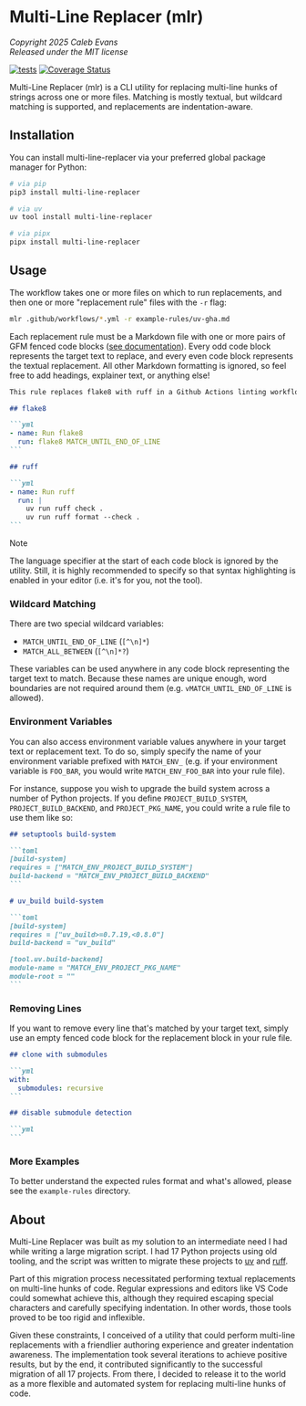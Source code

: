 # Multi-Line Replacer (mlr)

*Copyright 2025 Caleb Evans*  
*Released under the MIT license*

[![tests](https://github.com/caleb531/multi-line-replacer/actions/workflows/tests.yml/badge.svg)](https://github.com/caleb531/multi-line-replacer/actions/workflows/tests.yml)
[![Coverage Status](https://coveralls.io/repos/caleb531/multi-line-replacer/badge.svg?branch=main)](https://coveralls.io/r/caleb531/multi-line-replacer?branch=main)

Multi-Line Replacer (mlr) is a CLI utility for replacing multi-line hunks of
strings across one or more files. Matching is mostly textual, but wildcard
matching is supported, and replacements are indentation-aware.

## Installation

You can install multi-line-replacer via your preferred global package manager
for Python:

```sh
# via pip
pip3 install multi-line-replacer
```

```sh
# via uv
uv tool install multi-line-replacer
```

```sh
# via pipx
pipx install multi-line-replacer
```

## Usage

The workflow takes one or more files on which to run replacements, and then one
or more "replacement rule" files with the `-r` flag:

```sh
mlr .github/workflows/*.yml -r example-rules/uv-gha.md
```

Each replacement rule must be a Markdown file with one or more pairs of GFM
fenced code blocks ([see documentation][gfm-docs]). Every odd code block
represents the target text to replace, and every even code block represents the
textual replacement. All other Markdown formatting is ignored, so feel free to
add headings, explainer text, or anything else!

````md
This rule replaces flake8 with ruff in a Github Actions linting workflow.

## flake8

```yml
- name: Run flake8
  run: flake8 MATCH_UNTIL_END_OF_LINE
```

## ruff

```yml
- name: Run ruff
  run: |
    uv run ruff check .
    uv run ruff format --check .
```
````

> [!NOTE]
The language specifier at the start of each code block is ignored by the
utility. Still, it is highly recommended to specify so that syntax highlighting
is enabled in your editor (i.e. it's for you, not the tool).

### Wildcard Matching

There are two special wildcard variables:

- `MATCH_UNTIL_END_OF_LINE` (`[^\n]*`)
- `MATCH_ALL_BETWEEN` (`[^\n]*?`)

These variables can be used anywhere in any code block representing the target
text to match. Because these names are unique enough, word boundaries are not
required around them (e.g. `vMATCH_UNTIL_END_OF_LINE` is allowed).

### Environment Variables

You can also access environment variable values anywhere in your target text or
replacement text. To do so, simply specify the name of your environment variable
prefixed with `MATCH_ENV_` (e.g. if your environment variable is `FOO_BAR`, you
would write `MATCH_ENV_FOO_BAR` into your rule file).

For instance, suppose you wish to upgrade the build system across a number of
Python projects. If you define `PROJECT_BUILD_SYSTEM`, `PROJECT_BUILD_BACKEND`,
and `PROJECT_PKG_NAME`, you could write a rule file to use them like so:

````md
## setuptools build-system

```toml
[build-system]
requires = ["MATCH_ENV_PROJECT_BUILD_SYSTEM"]
build-backend = "MATCH_ENV_PROJECT_BUILD_BACKEND"
```

# uv_build build-system

```toml
[build-system]
requires = ["uv_build>=0.7.19,<0.8.0"]
build-backend = "uv_build"

[tool.uv.build-backend]
module-name = "MATCH_ENV_PROJECT_PKG_NAME"
module-root = ""
```
````

### Removing Lines

If you want to remove every line that's matched by your target text, simply use
an empty fenced code block for the replacement block in your rule file.

````md
## clone with submodules

```yml
with:
  submodules: recursive
```

## disable submodule detection

```yml
```
````

### More Examples

To better understand the expected rules format and what's allowed, please see
the `example-rules` directory.

[gfm-docs]: https://github.github.com/gfm/#fenced-code-blocks

## About

Multi-Line Replacer was built as my solution to an intermediate need I had while
writing a large migration script. I had 17 Python projects using old tooling,
and the script was written to migrate these projects to [uv][uv] and
[ruff][ruff].

Part of this migration process necessitated performing textual replacements on
multi-line hunks of code. Regular expressions and editors like VS Code could
somewhat achieve this, although they required escaping special characters and
carefully specifying indentation. In other words, those tools proved to be too
rigid and inflexible.

Given these constraints, I conceived of a utility that could perform multi-line
replacements with a friendlier authoring experience and greater indentation
awareness. The implementation took several iterations to achieve positive
results, but by the end, it contributed significantly to the successful
migration of all 17 projects. From there, I decided to release it to the world
as a more flexible and automated system for replacing multi-line hunks of code.

[uv]: https://docs.astral.sh/uv/
[ruff]: https://docs.astral.sh/ruff/
